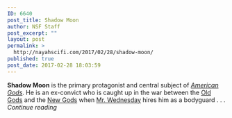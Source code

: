 ```yaml
---
ID: 6640
post_title: Shadow Moon
author: NSF Staff
post_excerpt: ""
layout: post
permalink: >
  http://nayahscifi.com/2017/02/28/shadow-moon/
published: true
post_date: 2017-02-28 18:03:59
---
```

<b>Shadow Moon</b> is the primary protagonist and central subject of <i><a title="American Gods (series)" href="http://americangods.wikia.com/wiki/American_Gods_(series)">American Gods</a></i>. He is an ex-convict who is caught up in the war between the <a title="Old Gods" href="http://americangods.wikia.com/wiki/Old_Gods">Old Gods</a> and the <a title="New Gods" href="http://americangods.wikia.com/wiki/New_Gods">New Gods</a> when <a title="Mr. Wednesday" href="http://americangods.wikia.com/wiki/Mr._Wednesday">Mr. Wednesday</a> hires him as a bodyguard . . . <em>Continue reading</em>